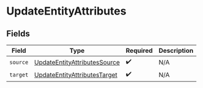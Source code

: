 # UpdateEntityAttributes


## Fields

| Field                                                                               | Type                                                                                | Required                                                                            | Description                                                                         |
| ----------------------------------------------------------------------------------- | ----------------------------------------------------------------------------------- | ----------------------------------------------------------------------------------- | ----------------------------------------------------------------------------------- |
| `source`                                                                            | [UpdateEntityAttributesSource](../../models/shared/updateentityattributessource.md) | :heavy_check_mark:                                                                  | N/A                                                                                 |
| `target`                                                                            | [UpdateEntityAttributesTarget](../../models/shared/updateentityattributestarget.md) | :heavy_check_mark:                                                                  | N/A                                                                                 |